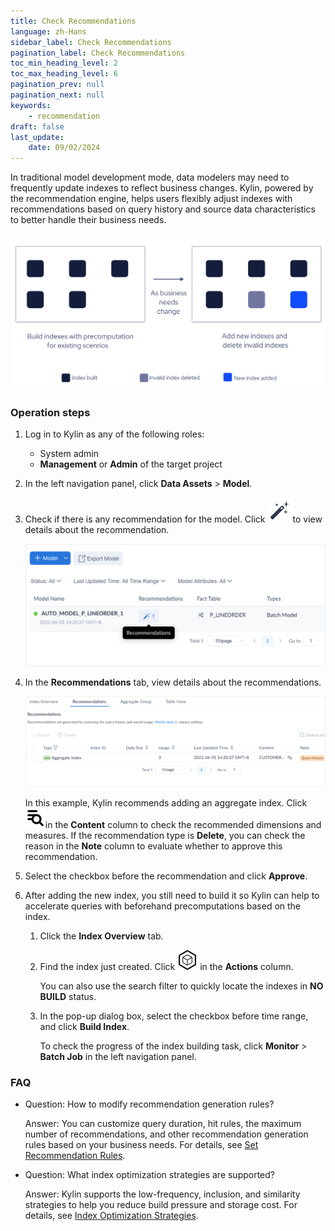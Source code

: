 ```yaml
---
title: Check Recommendations
language: zh-Hans
sidebar_label: Check Recommendations
pagination_label: Check Recommendations
toc_min_heading_level: 2
toc_max_heading_level: 6
pagination_prev: null
pagination_next: null
keywords:
    - recommendation
draft: false
last_update:
    date: 09/02/2024
---
```


In traditional model development mode, data modelers may need to frequently update indexes to reflect business changes. Kylin, powered by the recommendation engine, helps users flexibly adjust indexes with recommendations based on query history and source data characteristics to better handle their business needs. 

![](../images/flexible_index.png)

### Operation steps 

1. Log in to Kylin as any of the following roles: 

   - System admin 
   - **Management** or **Admin** of the target project 

2. In the left navigation panel, click **Data Assets** > **Model**. 

3. Check if there is any recommendation for the model. Click ![](../../../icons/wizard_icon.svg)to view details about the recommendation. 

   ![](../images/recommendations.en.png)

4. In the **Recommendations** tab, view details about the recommendations.  

   ![](../images/recommendation_detail_en.png)

   In this example, Kylin recommends adding an aggregate index. Click ![](../../../icons/look_details_icon.svg)in the **Content** column to check the recommended dimensions and measures. If the recommendation type is **Delete**, you can check the reason in the **Note** column to evaluate whether to approve this recommendation.

5. Select the checkbox before the recommendation and click **Approve**. 

6. After adding the new index, you still need to build it so Kylin can help to accelerate queries with beforehand precomputations based on the index. 

   1. Click the **Index Overview** tab. 

   2. Find the index just created. Click ![build_icon.svg](../../../icons/build_icon.svg) in the **Actions** column. 


      You can also use the search filter to quickly locate the indexes in **NO BUILD** status. 

   3. In the pop-up dialog box, select the checkbox before time range, and click **Build Index**. 

      To check the progress of the index building task, click **Monitor** > **Batch Job** in the left navigation panel. 

### FAQ

- Question: How to modify recommendation generation rules?

  Answer: You can customize query duration, hit rules, the maximum number of recommendations, and other recommendation generation rules based on your business needs.  For details, see [Set Recommendation Rules](../rule_setting.md).

- Question: What index optimization strategies are supported?

  Answer: Kylin supports the low-frequency, inclusion, and similarity strategies to help you reduce build pressure and storage cost. For details, see [Index Optimization Strategies](../index_optimization.md).
